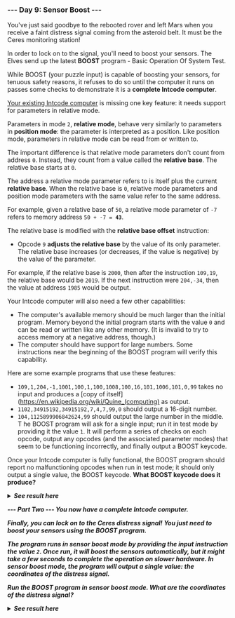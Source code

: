﻿### --- Day 9: Sensor Boost ---

You've just said goodbye to the rebooted rover and left Mars when you
receive a faint distress signal coming from the asteroid belt. It must be 
the Ceres monitoring station!

In order to lock on to the signal, you'll need to boost your sensors. The 
Elves send up the latest **BOOST** program - Basic Operation Of System Test.

While BOOST (your puzzle input) is capable of boosting your sensors, for
tenuous safety reasons, it refuses to do so until the computer it runs on
passes some checks to demonstrate it is a **complete Intcode computer**.

[Your existing Intcode computer](https://github.com/DjolenceTipic/Advent-of-Code/tree/master/aof-2019/day-7) is missing one key feature: it needs support 
for parameters in relative mode.

Parameters in mode `2`, **relative mode**, behave very similarly to parameters in 
**position mode**: the parameter is interpreted as a position. Like position
mode, parameters in relative mode can be read from or written to.

The important difference is that relative mode parameters don't count from 
address `0`. Instead, they count from a value called the **relative base**.
The relative base starts at `0`.

The address a relative mode parameter refers to is itself plus the current 
**relative base**. When the relative base is `0`, relative mode parameters and 
position mode parameters with the same value refer to the same address.

For example, given a relative base of `50`, a relative mode parameter of `-7`
refers to memory address `50 + -7 = `**`43`**.

The relative base is modified with the **relative base offset** instruction:

- Opcode `9` **adjusts the relative base** by the value of its only parameter. 
The relative base increases (or decreases, if the value is negative) 
by the value of the parameter.

For example, if the relative base is `2000`, then after the instruction
`109,19`, the relative base would be `2019`. If the next instruction were
`204,-34`, then the value at address `1985` would be output.

Your Intcode computer will also need a few other capabilities:

- The computer's available memory should be much larger than the initial 
program. Memory beyond the initial program starts with the value `0` and 
can be read or written like any other memory. (It is invalid to try to
access memory at a negative address, though.)
- The computer should have support for large numbers. Some instructions
near the beginning of the BOOST program will verify this capability.

Here are some example programs that use these features:

- `109,1,204,-1,1001,100,1,100,1008,100,16,101,1006,101,0,99` takes no 
input and produces a [copy of itself](https://en.wikipedia.org/wiki/Quine_(computing) as output.
- `1102,34915192,34915192,7,4,7,99,0` should output a 16-digit number.
- `104,1125899906842624,99` should output the large number in the middle.
T
he BOOST program will ask for a single input; run it in test mode by 
providing it the value `1`. It will perform a series of checks on each 
opcode, output any opcodes (and the associated parameter modes) that seem 
to be functioning incorrectly, and finally output a BOOST keycode.

Once your Intcode computer is fully functional, the BOOST program should
report no malfunctioning opcodes when run in test mode; it should only 
output a single value, the BOOST keycode. **What BOOST keycode does it produce?**

<details>
  <summary><strong><em>See result here</em></strong></summary>
	Your puzzle answer was <strong><em>2316632620.
</details>

--- Part Two ---
You now have a complete Intcode computer.

Finally, you can lock on to the Ceres distress signal! You just need to
boost your sensors using the BOOST program.

The program runs in sensor boost mode by providing the input instruction
the value `2`. Once run, it will boost the sensors automatically, but it 
might take a few seconds to complete the operation on slower hardware. In
sensor boost mode, the program will output a single value: **the coordinates
of the distress signal**.

Run the BOOST program in sensor boost mode. **What are the coordinates of the 
distress signal?**

<details>
  <summary><strong><em>See result here</em></strong></summary>
	Your puzzle answer was <strong><em>78869</em></strong>.
</details>